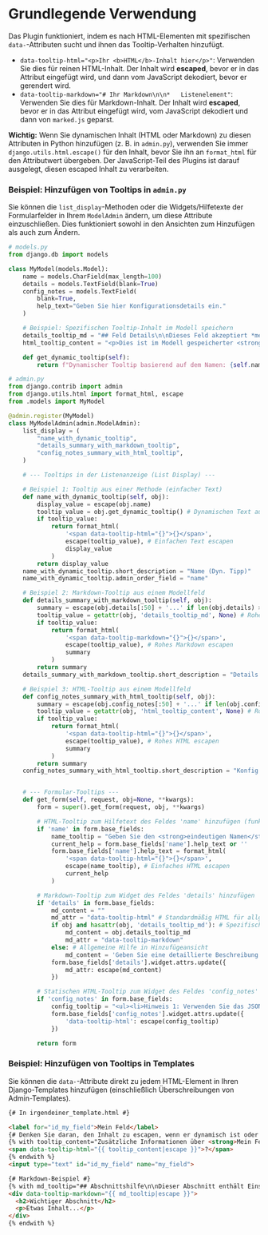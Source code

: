 # Grundlegende Verwendung

Das Plugin funktioniert, indem es nach HTML-Elementen mit spezifischen `data-`-Attributen sucht und ihnen das Tooltip-Verhalten hinzufügt.

*   `data-tooltip-html="<p>Ihr <b>HTML</b>-Inhalt hier</p>"`: Verwenden Sie dies für reinen HTML-Inhalt. Der Inhalt wird **escaped**, bevor er in das Attribut eingefügt wird, und dann vom JavaScript dekodiert, bevor er gerendert wird.
*   `data-tooltip-markdown="# Ihr Markdown\n\n*   Listenelement"`: Verwenden Sie dies für Markdown-Inhalt. Der Inhalt wird **escaped**, bevor er in das Attribut eingefügt wird, vom JavaScript dekodiert und dann von `marked.js` geparst.

**Wichtig:** Wenn Sie dynamischen Inhalt (HTML oder Markdown) zu diesen Attributen in Python hinzufügen (z. B. in `admin.py`), verwenden Sie immer `django.utils.html.escape()` für den Inhalt, bevor Sie ihn an `format_html` für den Attributwert übergeben. Der JavaScript-Teil des Plugins ist darauf ausgelegt, diesen escaped Inhalt zu verarbeiten.

### Beispiel: Hinzufügen von Tooltips in `admin.py`

Sie können die `list_display`-Methoden oder die Widgets/Hilfetexte der Formularfelder in Ihrem `ModelAdmin` ändern, um diese Attribute einzuschließen. Dies funktioniert sowohl in den Ansichten zum Hinzufügen als auch zum Ändern.

```python
# models.py
from django.db import models

class MyModel(models.Model):
    name = models.CharField(max_length=100)
    details = models.TextField(blank=True)
    config_notes = models.TextField(
        blank=True,
        help_text="Geben Sie hier Konfigurationsdetails ein."
    )

    # Beispiel: Spezifischen Tooltip-Inhalt im Modell speichern
    details_tooltip_md = "## Feld Details\n\nDieses Feld akzeptiert *mehrzeiligen* Text zur Beschreibung des Elements."
    html_tooltip_content = "<p>Dies ist im Modell gespeicherter <strong>HTML</strong>-Inhalt.</p>"

    def get_dynamic_tooltip(self):
        return f"Dynamischer Tooltip basierend auf dem Namen: {self.name}"

# admin.py
from django.contrib import admin
from django.utils.html import format_html, escape
from .models import MyModel

@admin.register(MyModel)
class MyModelAdmin(admin.ModelAdmin):
    list_display = (
        "name_with_dynamic_tooltip",
        "details_summary_with_markdown_tooltip",
        "config_notes_summary_with_html_tooltip",
    )

    # --- Tooltips in der Listenanzeige (List Display) ---

    # Beispiel 1: Tooltip aus einer Methode (einfacher Text)
    def name_with_dynamic_tooltip(self, obj):
        display_value = escape(obj.name)
        tooltip_value = obj.get_dynamic_tooltip() # Dynamischen Text aus Methode holen
        if tooltip_value:
            return format_html(
                '<span data-tooltip-html="{}">{}</span>',
                escape(tooltip_value), # Einfachen Text escapen
                display_value
            )
        return display_value
    name_with_dynamic_tooltip.short_description = "Name (Dyn. Tipp)"
    name_with_dynamic_tooltip.admin_order_field = "name"

    # Beispiel 2: Markdown-Tooltip aus einem Modellfeld
    def details_summary_with_markdown_tooltip(self, obj):
        summary = escape(obj.details[:50] + '...' if len(obj.details) > 50 else obj.details)
        tooltip_value = getattr(obj, 'details_tooltip_md', None) # Rohes Markdown
        if tooltip_value:
            return format_html(
                '<span data-tooltip-markdown="{}">{}</span>',
                escape(tooltip_value), # Rohes Markdown escapen
                summary
            )
        return summary
    details_summary_with_markdown_tooltip.short_description = "Details (MD Tipp)"

    # Beispiel 3: HTML-Tooltip aus einem Modellfeld
    def config_notes_summary_with_html_tooltip(self, obj):
        summary = escape(obj.config_notes[:50] + '...' if len(obj.config_notes) > 50 else obj.config_notes)
        tooltip_value = getattr(obj, 'html_tooltip_content', None) # Rohes HTML
        if tooltip_value:
            return format_html(
                '<span data-tooltip-html="{}">{}</span>',
                escape(tooltip_value), # Rohes HTML escapen
                summary
            )
        return summary
    config_notes_summary_with_html_tooltip.short_description = "Konfig (HTML Tipp)"


    # --- Formular-Tooltips --- 
    def get_form(self, request, obj=None, **kwargs):
        form = super().get_form(request, obj, **kwargs)

        # HTML-Tooltip zum Hilfetext des Feldes 'name' hinzufügen (funktioniert bei Hinzufügen/Ändern)
        if 'name' in form.base_fields:
            name_tooltip = "Geben Sie den <strong>eindeutigen Namen</strong> für dieses Element ein."
            current_help = form.base_fields['name'].help_text or ''
            form.base_fields['name'].help_text = format_html(
                '<span data-tooltip-html="{}">{}</span>',
                escape(name_tooltip), # Einfaches HTML escapen
                current_help
            )

        # Markdown-Tooltip zum Widget des Feldes 'details' hinzufügen
        if 'details' in form.base_fields:
            md_content = ""
            md_attr = "data-tooltip-html" # Standardmäßig HTML für allgemeine Hilfe
            if obj and hasattr(obj, 'details_tooltip_md'): # Spezifischen Inhalt aus Modell in Änderungsansicht verwenden
                md_content = obj.details_tooltip_md
                md_attr = "data-tooltip-markdown"
            else: # Allgemeine Hilfe in Hinzufügeansicht
                md_content = 'Geben Sie eine detaillierte Beschreibung ein. Markdown wird für den Tooltip in der Änderungsansicht unterstützt.'
            form.base_fields['details'].widget.attrs.update({
                md_attr: escape(md_content)
            })

        # Statischen HTML-Tooltip zum Widget des Feldes 'config_notes' hinzufügen (funktioniert bei Hinzufügen/Ändern)
        if 'config_notes' in form.base_fields:
            config_tooltip = "<ul><li>Hinweis 1: Verwenden Sie das JSON-Format.</li><li>Hinweis 2: Neustart nach Änderung erforderlich.</li></ul>"
            form.base_fields['config_notes'].widget.attrs.update({
                'data-tooltip-html': escape(config_tooltip)
            })

        return form

```

### Beispiel: Hinzufügen von Tooltips in Templates

Sie können die `data-`-Attribute direkt zu jedem HTML-Element in Ihren Django-Templates hinzufügen (einschließlich Überschreibungen von Admin-Templates).

```html
{# In irgendeiner_template.html #}

<label for="id_my_field">Mein Feld</label>
{# Denken Sie daran, den Inhalt zu escapen, wenn er dynamisch ist oder spezielle HTML-Zeichen enthält #}
{% with tooltip_content="Zusätzliche Informationen über <strong>Mein Feld</strong>." %}
<span data-tooltip-html="{{ tooltip_content|escape }}">?</span>
{% endwith %}
<input type="text" id="id_my_field" name="my_field">

{# Markdown-Beispiel #}
{% with md_tooltip="## Abschnittshilfe\n\nDieser Abschnitt enthält Einstellungen zu X und Y." %}
<div data-tooltip-markdown="{{ md_tooltip|escape }}">
  <h2>Wichtiger Abschnitt</h2>
  <p>Etwas Inhalt...</p>
</div>
{% endwith %}
```


